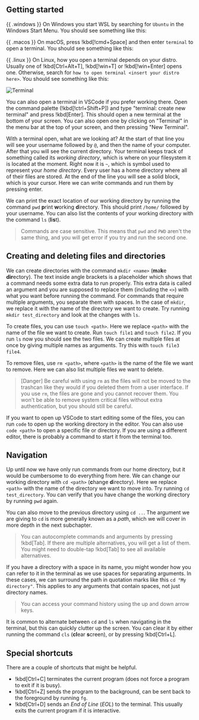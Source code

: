 ## Getting started

{{ .windows }}
On Windows you start WSL by searching for `Ubuntu` in the Windows Start Menu. You should see something like this:

{{ .macos }}
On macOS, press !kbd[!cmd+Space] and then enter `terminal` to open a terminal. You should see something like this:

{{ .linux }}
On Linux, how you open a terminal depends on your distro. Usually one of !kbd[Ctrl+Alt+T], !kbd[!win+T] or !kbd[!win+Enter] opens one. Otherwise, search for `how to open terminal <insert your distro here>`. You should see something like this:

<!-- Replace with a picture of a terminal running bash -->
![Terminal](/Assets/cli/windows_terminal.png)

You can also open a terminal in VSCode if you prefer working there. Open the command palette (!kbd[!ctrl+Shift+P]) and type "terminal: create new terminal" and press !kbd[Enter]. This should open a new terminal at the bottom of your screen. You can also open one by clicking on "Terminal" in the menu bar at the top of your screen, and then pressing "New Terminal".

With a terminal open, what are we looking at? At the start of that line you will see your username followed by `@`, and then the name of your computer. After that you will see the current directory. Your terminal keeps track of something called its _working directory_, which is where on your filesystem it is located at the moment. Right now it is `~`, which is symbol used to represent your _home directory_. Every user has a home directory where all of their files are stored. At the end of the line you will see a solid block, which is your cursor. Here we can write commands and run them by pressing enter.

We can print the exact location of our working directory by running the command `pwd` **p**rint **w**orking **d**irectory. This should print `/home/` followed by your username. You can also list the contents of your working directory with the command `ls` (**l**i**s**t).

> Commands are case sensitive. This means that `pwd` and `PWD` aren't the same thing, and you will get error if you try and run the second one.

## Creating and deleting files and directories

We can create directories with the command `mkdir <name>` (**m**a**k**e **dir**ectory). The text inside angle brackets is a placeholder which shows that a command needs some extra data to run properly. This extra data is called an argument and you are supposed to replace them (including the `<>`) with what you want before running the command. For commands that require multiple arguments, you separate them with spaces. In the case of `mkdir`, we replace it with the name of the directory we want to create. Try running `mkdir test_directory` and look at the changes with `ls`.

To create files, you can use `touch <path>`. Here we replace `<path>` with the name of the file we want to create. Run `touch file1` and `touch file2`. If you run `ls` now you should see the two files. We can create multiple files at once by giving multiple names as arguments. Try this with `touch file3 file4`.

To remove files, use `rm <path>`, where `<path>` is the name of the file we want to remove. Here we can also list multiple files we want to delete.

<!-- Maybe we should hint at git here to help you not lose your progress -->
> [Danger]
> Be careful with using `rm` as the files will not be moved to the trashcan like they would if you deleted them from a user interface. If you use `rm`, the files are gone and you cannot recover them. You won't be able to remove system critical files without extra authentication, but you should still be careful.

If you want to open up VSCode to start editing some of the files, you can run `code` to open up the working directory in the editor. You can also use `code <path>` to open a specific file or directory. If you are using a different editor, there is probably a command to start it from the terminal too.

## Navigation

Up until now we have only run commands from our home directory, but it would be cumbersome to do everything from here. We can change our working directory with `cd <path>` (**c**hange **d**irectory). Here we replace `<path>` with the name of the directory we want to move into. Try running `cd test_directory`. You can verify that you have change the working directory by running `pwd` again.

<!-- previous directory isn't entirely correct, but I don't know any better words -->
You can also move to the previous directory using `cd ..`. The argument we are giving to `cd` is more generally known as a _path_, which we will cover in more depth in the next subchapter.

> You can autocomplete commands and arguments by pressing !kbd[Tab]. If there are multiple alternatives, you will get a list of them. You might need to double-tap !kbd[Tab] to see all available alternatives.

<!-- Maybe we should mention escaping spaces as that is the default used when tab completing names -->
If you have a directory with a space in its name, you might wonder how you can refer to it in the terminal as we use spaces for separating arguments. In these cases, we can surround the path in quotation marks like this `cd "My directory"`. This applies to any arguments that contain spaces, not just directory names.

> You can access your command history using the up and down arrow keys.

It is common to alternate between `cd` and `ls` when navigating in the terminal, but this can quickly clutter up the screen. You can clear it by either running the command `cls` (**cl**ear **s**creen), or by pressing !kbd[Ctrl+L].

## Special shortcuts

There are a couple of shortcuts that might be helpful.

- !kbd[Ctrl+C] terminates the current program (does not force a program to exit if it is busy).
- !kbd[Ctrl+Z] sends the program to the background, can be sent back to the foreground by running `fg`.
- !kbd[Ctrl+D] sends an _End of Line_ (_EOL_) to the terminal. This usually exits the current program if it is interactive.
